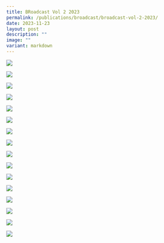 ```yaml
---
title: BRoadcast Vol 2 2023
permalink: /publications/broadcast/broadcast-vol-2-2023/
date: 2023-11-23
layout: post
description: ""
image: ""
variant: markdown
---
```

![](/images/2023%20Photos/BRoadcast/layout_Vol_2_2023_1.jpg)

![](/images/2023%20Photos/BRoadcast/layout_Vol_2_2023_2.jpg)

![](/images/2023%20Photos/BRoadcast/layout_Vol_2_2023_3.jpg)

![](/images/2023%20Photos/BRoadcast/layout_Vol_2_2023_4.jpg)

![](/images/2023%20Photos/BRoadcast/layout_Vol_2_2023_5.jpg)

![](/images/2023%20Photos/BRoadcast/layout_Vol_2_2023_6.jpg)

![](/images/2023%20Photos/BRoadcast/layout_Vol_2_2023_7.jpg)

![](/images/2023%20Photos/BRoadcast/layout_Vol_2_2023_8.jpg)

![](/images/2023%20Photos/BRoadcast/layout_Vol_2_2023_9.jpg)

![](/images/2023%20Photos/BRoadcast/layout_Vol_2_2023_10.jpg)

![](/images/2023%20Photos/BRoadcast/layout_Vol_2_2023_11.jpg)

![](/images/2023%20Photos/BRoadcast/layout_Vol_2_2023_12.jpg)

![](/images/2023%20Photos/BRoadcast/layout_Vol_2_2023_13.jpg)

![](/images/2023%20Photos/BRoadcast/layout_Vol_2_2023_14.jpg)

![](/images/2023%20Photos/BRoadcast/layout_Vol_2_2023_15.jpg)

![](/images/2023%20Photos/BRoadcast/layout_Vol_2_2023_16.jpg)